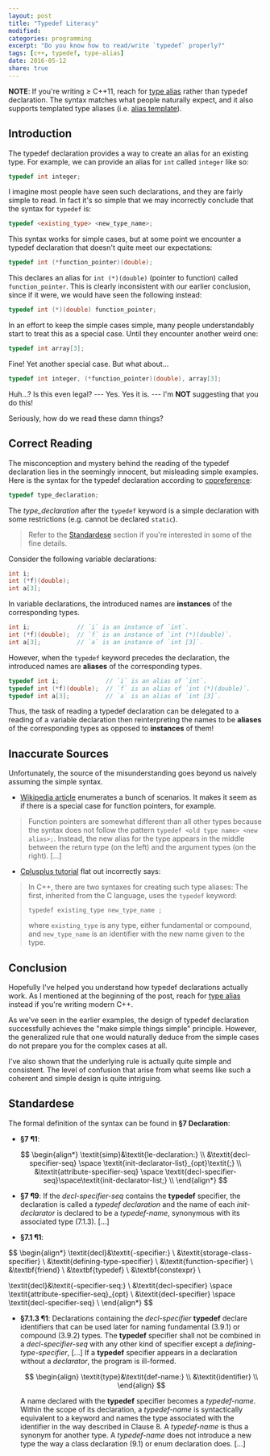 ```yaml
---
layout: post
title: "Typedef Literacy"
modified:
categories: programming
excerpt: "Do you know how to read/write `typedef` properly?"
tags: [c++, typedef, type-alias]
date: 2016-05-12
share: true
---
```


__NOTE__: If you're writing ≥ C++11, reach for [type alias] rather than
typedef declaration. The syntax matches what people naturally expect, and
it also supports templated type aliases (i.e. [alias template][type alias]).

## Introduction

The typedef declaration provides a way to create an alias for an existing
type. For example, we can provide an alias for `int` called `integer` like so:

```c++
typedef int integer;
```

I imagine most people have seen such declarations, and they are fairly simple to
read. In fact it's so simple that we may incorrectly conclude that the syntax
for `typedef` is:

```c++
typedef <existing_type> <new_type_name>;
```

This syntax works for simple cases, but at some point we encounter a typedef
declaration that doesn't quite meet our expectations:

```c++
typedef int (*function_pointer)(double);
```

This declares an alias for `int (*)(double)` (pointer to function) called
`function_pointer`. This is clearly inconsistent with our earlier conclusion,
since if it were, we would have seen the following instead:

```c++
typedef int (*)(double) function_pointer;
```

In an effort to keep the simple cases simple, many people understandably start
to treat this as a special case. Until they encounter another weird one:

```c++
typedef int array[3];
```

Fine! Yet another special case. But what about...

```c++
typedef int integer, (*function_pointer)(double), array[3];
```

Huh...? Is this even legal? --- Yes. Yes it is. ---
I'm __NOT__ suggesting that you do this!

Seriously, how do we read these damn things?

## Correct Reading

The misconception and mystery behind the reading of the typedef declaration lies
in the seemingly innocent, but misleading simple examples. Here is the syntax
for the typedef declaration according to [cppreference]:

```c++
typedef type_declaration;
```

The _type_declaration_ after the `typedef` keyword is a simple declaration
with some restrictions (e.g. cannot be declared `static`).

> Refer to the [Standardese](#standardese) section if you're interested in
> some of the fine details.

Consider the following variable declarations:

```c++
int i;
int (*f)(double);
int a[3];
```

In variable declarations, the introduced names are __instances__ of
the corresponding types.

```c++
int i;             // `i` is an instance of `int`.
int (*f)(double);  // `f` is an instance of `int (*)(double)`.
int a[3];          // `a` is an instance of `int [3]`.
```

However, when the `typedef` keyword precedes the declaration, the introduced
names are __aliases__ of the corresponding types.

```c++
typedef int i;             // `i` is an alias of `int`.
typedef int (*f)(double);  // `f` is an alias of `int (*)(double)`.
typedef int a[3];          // `a` is an alias of `int [3]`.
```

Thus, the task of reading a typedef declaration can be delegated to a reading
of a variable declaration then reinterpreting the names to be __aliases__ of the
corresponding types as opposed to __instances__ of them!

## Inaccurate Sources

Unfortunately, the source of the misunderstanding goes beyond us naively
assuming the simple syntax.

- [Wikipedia article] enumerates a bunch of scenarios. It makes it seem as
  if there is a special case for function pointers, for example.

> Function pointers are somewhat different than all other types because the
> syntax does not follow the pattern `typedef <old type name> <new alias>;`.
> Instead, the new alias for the type appears in the middle between the return
> type (on the left) and the argument types (on the right). [...]

* [Cplusplus tutorial] flat out incorrectly says:

> In C++, there are two syntaxes for creating such type aliases: The first,
> inherited from the C language, uses the `typedef` keyword:
>
> `typedef existing_type new_type_name ;`
>
> where `existing_type` is any type, either fundamental or compound, and
> `new_type_name` is an identifier with the new name given to the type.

## Conclusion

Hopefully I've helped you understand how typedef declarations actually work.
As I mentioned at the beginning of the post, reach for [type alias] instead if
you're writing modern C++.

As we've seen in the earlier examples, the design of typedef declaration
successfully achieves the "make simple things simple" principle. However, the
generalized rule that one would naturally deduce from the simple cases do not
prepare you for the complex cases at all.

I've also shown that the underlying rule is actually quite simple and
consistent. The level of confusion that arise from what seems like such a
coherent and simple design is quite intriguing.

## Standardese

The formal definition of the syntax can be found in __§7 Declaration__:

- __§7 ¶1__:

$$
\begin{align*}
\textit{simp}&\textit{le-declaration:} \\
             &\textit{decl-specifier-seq} \space \textit{init-declarator-list}_{opt}\textit{;} \\
             &\textit{attribute-specifier-seq} \space \textit{decl-specifier-seq}\space\textit{init-declarator-list;} \\
\end{align*}
$$

- __§7 ¶9__: If the _decl-specifier-seq_ contains the __typedef__ specifier,
  the declaration is called a _typedef declaration_ and the name of each
  _init-declarator_ is declared to be a _typedef-name_, synonymous with its
  associated type (7.1.3). [...]

- __§7.1 ¶1__:

$$
\begin{align*}
\textit{decl}&\textit{-specifier:} \\
             &\textit{storage-class-specifier} \\
             &\textit{defining-type-specifier} \\
             &\textit{function-specifier} \\
             &\textbf{friend} \\
             &\textbf{typedef} \\
             &\textbf{constexpr} \\

\textit{decl}&\textit{-specifier-seq:} \\
             &\textit{decl-specifier} \space \textit{attribute-specifier-seq}_{opt} \\
             &\textit{decl-specifier} \space \textit{decl-specifier-seq} \\
\end{align*}
$$

- __§7.1.3 ¶1__: Declarations containing the _decl-specifier_ __typedef__
  declare identifiers that can be used later for naming fundamental (3.9.1) or
  compound (3.9.2) types. The __typedef__ specifier shall not be combined in a
  _decl-specifier-seq_ with any other kind of specifier except a
  _defining-type-specifier_, [...] If a __typedef__ specifier appears in a
  declaration without a _declarator_, the program is ill-formed.

  $$
  \begin{align}
  \textit{type}&\textit{def-name:} \\
               &\textit{identifier} \\
  \end{align}
  $$

  A name declared with the __typedef__ specifier becomes a _typedef-name_.
  Within the scope of its declaration, a _typedef-name_ is syntactically
  equivalent to a keyword and names the type associated with the identifier in
  the way described in Clause 8. A _typedef-name_ is thus a synonym for another
  type. A _typedef-name_ does not introduce a new type the way a class
  declaration (9.1) or enum declaration does. [...]

[type alias]: http://en.cppreference.com/w/cpp/language/type_alias
[cppreference]: http://en.cppreference.com/w/cpp/language/typedef
[Wikipedia article]: https://en.wikipedia.org/wiki/Typedef
[Cplusplus tutorial]: http://www.cplusplus.com/doc/tutorial/other_data_types/
